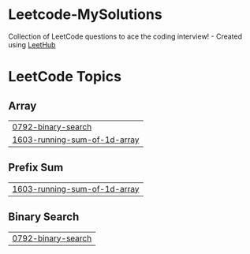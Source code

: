 # Leetcode-MySolutions
Collection of LeetCode questions to ace the coding interview! - Created using [LeetHub](https://github.com/QasimWani/LeetHub)

<!---LeetCode Topics Start-->
# LeetCode Topics
## Array
|  |
| ------- |
| [0792-binary-search](https://github.com/DavideCamp/Leetcode-MySolutions/tree/master/0792-binary-search) |
| [1603-running-sum-of-1d-array](https://github.com/DavideCamp/Leetcode-MySolutions/tree/master/1603-running-sum-of-1d-array) |
## Prefix Sum
|  |
| ------- |
| [1603-running-sum-of-1d-array](https://github.com/DavideCamp/Leetcode-MySolutions/tree/master/1603-running-sum-of-1d-array) |
## Binary Search
|  |
| ------- |
| [0792-binary-search](https://github.com/DavideCamp/Leetcode-MySolutions/tree/master/0792-binary-search) |
<!---LeetCode Topics End-->